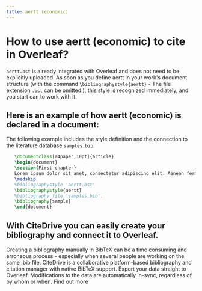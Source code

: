 ```yaml
---
title: aertt (economic)
---
```


# How to use aertt (economic) to cite in Overleaf? 
`aertt.bst` is already integrated with Overleaf and does not need to be explicitly uploaded. As soon as you define aertt in your work's document structure (with the command `\bibliographystyle{aertt}` - The file extension `.bst` can be omitted.), this style is recognized immediately, and you start can to work with it.

## Here is an example of how aertt (economic) is declared in a document:
The following example includes the style definition and the connection to the literature database `samples.bib`.
```tex
   \documentclass[a4paper,10pt]{article}
   \begin{document}
   \section{First chapter}
   Lorem ipsum dolor sit amet, consectetur adipiscing elit. Aenean fermentum justo massa, ut maximus mauris sodales et. Aenean vel elit a erat rhoncus pharetra.
   \medskip
   %bibliographystyle 'aertt.bst'
   \bibliographystyle{aertt}
   %bibliography file 'samples.bib'.
   \bibliography{sample}
   \end{document}
```

## With CiteDrive you can easily create your bibliography and connect it to Overleaf. 
Creating a bibliography manually in BibTeX can be a time consuming and erroneous process - especially when several people are working on the same .bib file. CiteDrive is a collaborative platform-based bibliography and citation manager with native BibTeX support. Export your data straight to Overleaf. Modifications to the data are automatically in-sync, regardless of by whom or when. Find out more
